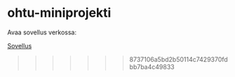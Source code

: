 # ohtu-miniprojekti

Avaa sovellus verkossa:

[Sovellus](https://green-water-3233.fly.dev/)
>>>>>>> 8737106a5bd2b50114c7429370fdbb7ba4c49833
